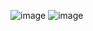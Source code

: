 ![image](https://user-images.githubusercontent.com/76849575/155716668-35f3ace6-e76d-4ade-9f9e-4dd62fc5f9af.png)
![image](https://user-images.githubusercontent.com/76849575/155716726-a3ebe8a6-6e3b-4e32-b551-ff80e123dc9c.png)

